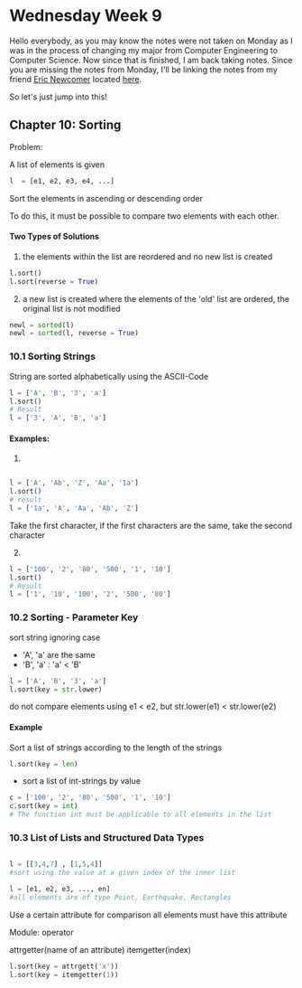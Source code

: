 # Wednesday Week 9

Hello everybody, as you may know the notes were not taken on Monday as I was in the process of changing my major from Computer Engineering to Computer Science. Now since that is finished, I am back taking notes. Since you are missing the notes from Monday, I'll be linking the notes from my friend [Eric Newcomer](https://github.com/eric-newcomer/) located  [here](https://github.com/eric-newcomer/cpe101notes/blob/master/notes/week9day1.md).

So let's just jump into this!

## Chapter 10: Sorting

Problem:

A list of elements is given
```Python
l  = [e1, e2, e3, e4, ...]

```
Sort the elements in ascending or descending order

To do this, it must be possible to compare two elements with each other.

#### Two Types of Solutions

1) the elements within the list are reordered and no new list is created

```Python
l.sort()
l.sort(reverse = True)
```

2) a new list is created where the elements of the 'old' list are ordered, the original list is not modified

```Python
newl = sorted(l)
newl = sorted(l, reverse = True)
```

### 10.1 Sorting Strings

String are sorted alphabetically using the ASCII-Code

```python
l = ['A', 'B', '3', 'a']
l.sort()
# Result
l = ['3', 'A', 'B', 'a']
```

#### Examples:

1)
```python

l = ['A', 'Ab', 'Z', 'Aa', '1a']
l.sort()
# result
l = ['1a', 'A', 'Aa', 'Ab', 'Z']
```
Take the first character, if the first characters are the same, take the second character

2)
```Python
l = ['100', '2', '80', '500', '1', '10']
l.sort()
# Result
l = ['1', '10', '100', '2', '500', '80']
```

### 10.2 Sorting - Parameter Key

sort string ignoring case

- 'A', 'a' are the same
- 'B', 'a' : 'a' < 'B'

```python
l = ['A', 'B', '3', 'a']
l.sort(key = str.lower)
```
do not compare elements using e1 < e2, but str.lower(e1) < str.lower(e2)

#### Example

Sort a list of strings according to the length of the strings

```python
l.sort(key = len)
```
- sort a list of int-strings by value

```Python
c = ['100', '2', '80', '500', '1', '10']
c.sort(key = int)
# The function int must be applicable to all elements in the list
```

### 10.3 List of Lists and Structured Data Types

```Python

l = [[3,4,7] , [1,5,4]]
#sort using the value at a given index of the inner list

l = [e1, e2, e3, ..., en]
#all elements are of type Point, Earthquake, Rectangles

```
Use a certain attribute for comparison all elements must have this attribute

Module: operator

attrgetter(name of an attribute)
itemgetter(index)

```Python
l.sort(key = attrgett('x'))
l.sort(key = itemgetter(1))
```
